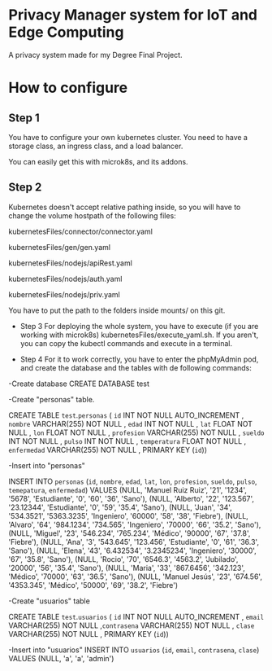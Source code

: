 # Privacy Manager system for IoT and Edge Computing
A privacy system made for my Degree Final Project.

# How to configure

## Step 1
You have to configure your own kubernetes cluster. You need to have a storage class, an ingress class, and a load balancer.

You can easily get this with microk8s, and its addons.

## Step 2
Kubernetes doesn't accept relative pathing inside, so you will have to change the volume hostpath of the following files:

kubernetesFiles/connector/connector.yaml

kubernetesFiles/gen/gen.yaml

kubernetesFiles/nodejs/apiRest.yaml

kubernetesFiles/nodejs/auth.yaml

kubernetesFiles/nodejs/priv.yaml

You have to put the path to the folders inside mounts/ on this git.

- Step 3
For deploying the whole system, you have to execute (if you are working with microk8s) kubernetesFiles/execute_yaml.sh. If you aren't, you can copy the kubectl commands and execute in a terminal.

- Step 4
For it to work correctly, you have to enter the phpMyAdmin pod, and create the database and the tables with de following commands:

-Create database
CREATE DATABASE test

-Create "personas" table.

CREATE TABLE `test`.`personas` ( `id` INT NOT NULL AUTO_INCREMENT , `nombre` VARCHAR(255) NOT NULL , `edad` INT NOT NULL , `lat` FLOAT NOT NULL , `lon` FLOAT NOT NULL , `profesion` VARCHAR(255) NOT NULL , `sueldo` INT NOT NULL , `pulso` INT NOT NULL , `temperatura` FLOAT NOT NULL , `enfermedad` VARCHAR(255) NOT NULL , PRIMARY KEY (`id`))

-Insert into "personas"

INSERT INTO `personas` (`id`, `nombre`, `edad`, `lat`, `lon`, `profesion`, `sueldo`, `pulso`, `temepatura`, `enfermedad`) VALUES (NULL, 'Manuel Ruiz Ruiz', '21', '1234', '5678', 'Estudiante', '0', '60', '36', 'Sano'), (NULL, 'Alberto', '22', '123.567', '23.12344', 'Estudiante', '0', '59', '35.4', 'Sano'), (NULL, 'Juan', '34', '534.3521', '5363.3235', 'Ingeniero', '60000', '58', '38', 'Fiebre'), (NULL, 'Alvaro', '64', '984.1234', '734.565', 'Ingeniero', '70000', '66', '35.2', 'Sano'), (NULL, 'Miguel', '23', '546.234', '765.234', 'Médico', '90000', '67', '37.8', 'Fiebre'), (NULL, 'Ana', '3', '543.645', '123.456', 'Estudiante', '0', '61', '36.3', 'Sano'), (NULL, 'Elena', '43', '6.432534', '3.2345234', 'Ingeniero', '30000', '67', '35.8', 'Sano'), (NULL, 'Rocio', '70', '6546.3', '4563.2', 'Jubilado', '20000', '56', '35.4', 'Sano'), (NULL, 'Maria', '33', '867.6456', '342.123', 'Médico', '70000', '63', '36.5', 'Sano'), (NULL, 'Manuel Jesús', '23', '674.56', '4353.345', 'Médico', '50000', '69', '38.2', 'Fiebre') 

-Create "usuarios" table

CREATE TABLE `test`.`usuarios` ( `id` INT NOT NULL AUTO_INCREMENT , `email` VARCHAR(255) NOT NULL ,`contrasena` VARCHAR(255) NOT NULL , `clase` VARCHAR(255) NOT NULL , PRIMARY KEY (`id`))

-Insert into "usuarios"
INSERT INTO `usuarios` (`id`, `email`, `contrasena`, `clase`) VALUES (NULL, 'a', 'a', 'admin') 


